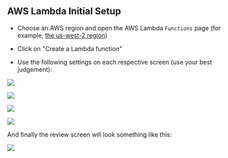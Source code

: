AWS Lambda Initial Setup
-----

* Choose an AWS region and open the AWS Lambda `Functions` page (for example, [the us-west-2 region](https://us-west-2.console.aws.amazon.com/lambda/))

* Click on "Create a Lambda function"

* Use the following settings on each respective screen (use your best judgement):

![](https://cl.ly/132q0b2K1r3X/Screen%20Shot%202016-11-22%20at%202.38.57%20PM.png)

![](https://cl.ly/1n3k3Y3r2L2F/Screen%20Shot%202016-11-22%20at%202.39.39%20PM.png)

![](https://cl.ly/1I0c2y1D2h0T/Screen%20Shot%202016-11-22%20at%202.42.05%20PM.png)

![](https://cl.ly/0T132S3N241L/Screen%20Shot%202016-11-22%20at%202.41.36%20PM.png)

And finally the review screen will look something like this:

![](https://cl.ly/1W2g0D3N0r17/Screen%20Shot%202016-11-22%20at%202.42.33%20PM.png)